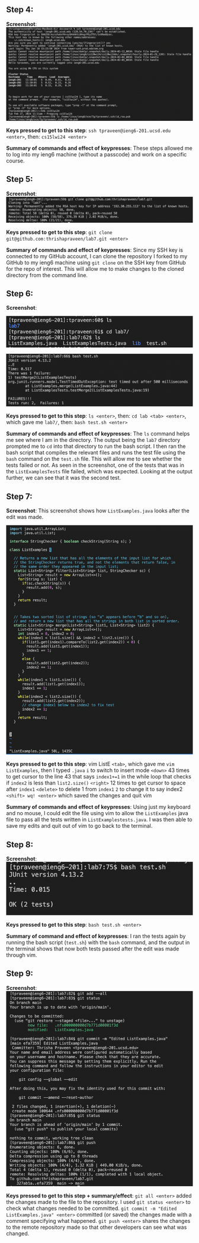 Step 4:
---------	

__Screenshot__: ![Image](lab4_step4.png)

__Keys pressed to get to this step__: `ssh tpraveen@ieng6-201.ucsd.edu <enter>`, then: `cs15lwi24 <enter>`

__Summary of commands and effect of keypresses__: These steps allowed me to log into my ieng6 machine (without a passcode) and work on a specific course. 

Step 5:
---------	

__Screenshot__: ![Image](lab4_step5.png)

__Keys pressed to get to this step__: `git clone git@github.com:thrishapraveen/lab7.git <enter>`

__Summary of commands and effect of keypresses__: Since my SSH key is connected to my GitHub account, I can clone the repository I forked to my GitHub to my ieng6 machine using `git clone` on the SSH key from GitHub for the repo of interest. This will allow me to make changes to the cloned directory from the command line. 

Step 6:
---------	

__Screenshot__: 

![Image](lab4_step6.1.png)

![Image](lab4_step6.2.png)

__Keys pressed to get to this step__: `ls <enter>`, then: `cd lab <tab> <enter>`, which gave me `lab7/`, then: `bash test.sh <enter>`

__Summary of commands and effect of keypresses__: The `ls` command helps me see where I am in the directory. The output being the `lab7` directory prompted me to `cd` into that directory to run the bash script. I then ran the bash script that compiles the relevant files and runs the test file using the `bash` command on the `test.sh` file. This will allow me to see whether the tests failed or not. As seen in the screenshot, one of the tests that was in the `ListExamplesTests` file failed, which was expected. Looking at the output further, we can see that it was the second test.

Step 7:
---------	

__Screenshot__: This screenshot shows how `ListExamples.java` looks after the edit was made.

![Image](lab4_step7.png)

__Keys pressed to get to this step__: 
vim ListE `<tab>`, which gave me `vim ListExamples`, then I typed `.java`
`i` to switch to insert mode
`<down>` 43 times to get cursor to the line 43 that says `index1+=1` in the while loop that checks if `index2` is less than `list2.size()`
`<right>` 12 times to get cursor to space after `index1`
`<delete>` to delete 1 from `index1`
`2` to change it to say index2
`<shift> wq! <enter>` which saved the changes and quit vim

__Summary of commands and effect of keypresses__: Using just my keyboard and no mouse, I could edit the file using vim to allow the `ListExamples` java file to pass all the tests written in `ListExamplestests.java`. I was then able to save my edits and quit out of vim to go back to the terminal. 

Step 8:
---------	

__Screenshot__: 
![Image](lab4_step8.png)

__Keys pressed to get to this step__: `bash test.sh <enter>`

__Summary of command and effect of keypresses__: I ran the tests again by running the bash script (`test.sh`) with the `bash` command, and the output in the terminal shows that now both tests passed after the edit was made through vim.

Step 9:
---------	

__Screenshot__:
![Image](lab4_step9.png)

__Keys pressed to get to this step + summary/effect__: `git all <enter>` added the changes made to the file to the repository. I used `git status <enter>` to check what changes needed to be committed. `git commit -m "Edited ListExamples.java" <enter>` committed (or saved) the changes made with a comment specifying what happened. `git push <enter>` shares the changes to the remote repository made so that other developers can see what was changed. 

